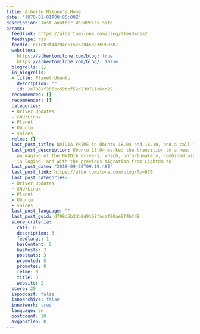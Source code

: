 ```yaml
---
title: Alberto Milone's Home
date: "1970-01-01T00:00:00Z"
description: Just another WordPress site
params:
  feedlink: https://albertomilone.com/blog/?feed=rss2
  feedtype: rss
  feedid: ec1c83f44284c515e6c8453e36989307
  websites:
    https://albertomilone.com/blog: true
    https://albertomilone.com/blog/: false
  blogrolls: []
  in_blogrolls:
  - title: Planet Ubuntu
    description: ""
    id: 2e7081f355cc59bbf52d230711c6cd29
  recommended: []
  recommender: []
  categories:
  - Driver Updates
  - GNU/Linux
  - Planet
  - Ubuntu
  - voices
  relme: {}
  last_post_title: NVIDIA PRIME in Ubuntu 18.04 and 18.10, and a call for testing
  last_post_description: Ubuntu 18.04 marked the transition to a new, more granular,
    packaging of the NVIDIA drivers, which, unfortunately, combined with a change
    in logind, and with the previous migration from Lightdm to
  last_post_date: "2018-09-20T09:19:48Z"
  last_post_link: https://albertomilone.com/blog/?p=670
  last_post_categories:
  - Driver Updates
  - GNU/Linux
  - Planet
  - Ubuntu
  - voices
  last_post_language: ""
  last_post_guid: d799d5b2db8d9168facaf00ae6f4bfd8
  score_criteria:
    cats: 0
    description: 3
    feedlangs: 1
    hasContent: 0
    hasPosts: 3
    postcats: 3
    promoted: 5
    promotes: 0
    relme: 0
    title: 3
    website: 2
  score: 20
  ispodcast: false
  isnoarchive: false
  innetwork: true
  language: en
  postcount: 10
  avgpostlen: 0
---
```


